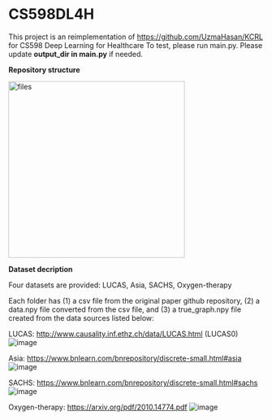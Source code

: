 # CS598DL4H
This project is an reimplementation of https://github.com/UzmaHasan/KCRL for CS598 Deep Learning for Healthcare 
To test, please run main.py. Please update **output_dir in main.py** if needed.

**Repository structure**

<img width="347" alt="files" src="https://user-images.githubusercontent.com/109108701/236966259-0ef575a3-5c82-43cf-a331-f38d0771ebd5.png">
    
**Dataset decription**

Four datasets are provided: LUCAS, Asia, SACHS, Oxygen-therapy

Each folder has (1) a csv file from the original paper github repository, (2) a data.npy file converted from the csv file, and (3) a true_graph.npy file created from the data sources listed below:

LUCAS: http://www.causality.inf.ethz.ch/data/LUCAS.html (LUCAS0)
![image](https://user-images.githubusercontent.com/109108701/236724270-e3e0f698-5b4f-4a49-9f96-2d3fbf242c4e.png)

Asia: https://www.bnlearn.com/bnrepository/discrete-small.html#asia
![image](https://user-images.githubusercontent.com/109108701/236724367-b8ffc491-bfb9-487f-a390-0332fe5676d5.png)

SACHS: https://www.bnlearn.com/bnrepository/discrete-small.html#sachs
![image](https://user-images.githubusercontent.com/109108701/236724466-7e8732a2-5bd6-4863-94e6-aee4046efe8b.png)

Oxygen-therapy: https://arxiv.org/pdf/2010.14774.pdf
![image](https://user-images.githubusercontent.com/109108701/236724863-35b8e6d9-1f29-40eb-861d-20f47d1db09a.png)
